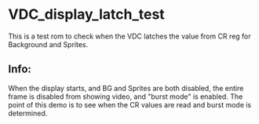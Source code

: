 # VDC_display_latch_test

This is a test rom to check when the VDC latches the value from CR reg for Background and Sprites.

Info:
----

 When the display starts, and BG and Sprites are both disabled, the entire frame is disabled from showing video,
 and "burst mode" is enabled. The point of this demo is to see when the CR values are read and burst mode is
 determined.
